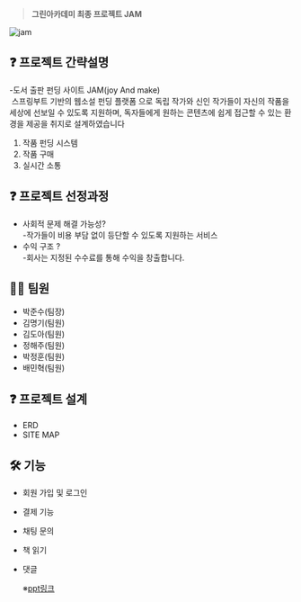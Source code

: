 >**그린아카데미 최종 프로젝트 JAM**

![jam](https://github.com/user-attachments/assets/3bc7971e-447c-434b-83ae-e0cf1c605de7)


## ❓ 프로젝트 간략설명
-도서 출판 펀딩 사이트 JAM(joy And make)
<br>
 스프링부트 기반의 웹소설 펀딩 플랫폼 으로
독립 작가와 신인 작가들이 자신의 작품을 세상에 선보일 수 있도록 지원하며, 독자들에게 원하는 콘텐츠에 쉽게 접근할 수 있는 환경을 제공을 취지로 설계하였습니다
1. 작품 펀딩 시스템
2. 작품 구매
3. 실시간 소통


## ❓ 프로젝트 선정과정
- 사회적 문제 해결 가능성? 
<br>-작가들이 비용 부담 없이 등단할 수 있도록 지원하는 서비스
- 수익 구조 ?
<br>-회사는 지정된 수수료를 통해 수익을 창출합니다.

## 🙋‍♀️ 팀원  
- 박준수(팀장)
- 김명기(팀원)   
- 김도아(팀원)   
- 정해주(팀원)
- 박정훈(팀원) 
- 배민혁(팀원)


## ❓ 프로젝트 설계
- ERD
- SITE MAP

## 🛠 기능

- 회원 가입 및 로그인
- 결제 기능
- 채팅 문의
- 책 읽기 
- 댓글
   
  ※[ppt링크](https://www.miricanvas.com/v/13opkjy) 





